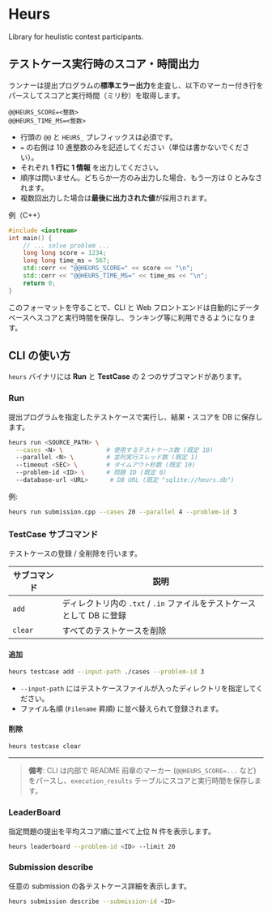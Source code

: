 # Heurs

Library for heulistic contest participants.

## テストケース実行時のスコア・時間出力

ランナーは提出プログラムの**標準エラー出力**を走査し、以下のマーカー付き行をパースしてスコアと実行時間（ミリ秒）を取得します。

```
@@HEURS_SCORE=<整数>
@@HEURS_TIME_MS=<整数>
```

* 行頭の `@@` と `HEURS_` プレフィックスは必須です。  
* `=` の右側は 10 進整数のみを記述してください（単位は書かないでください）。  
* それぞれ **1 行に 1 情報** を出力してください。  
* 順序は問いません。どちらか一方のみ出力した場合、もう一方は 0 とみなされます。  
* 複数回出力した場合は**最後に出力された値**が採用されます。

例（C++）

```cpp
#include <iostream>
int main() {
    // ... solve problem ...
    long long score = 1234;
    long long time_ms = 567;
    std::cerr << "@@HEURS_SCORE=" << score << "\n";
    std::cerr << "@@HEURS_TIME_MS=" << time_ms << "\n";
    return 0;
}
```

このフォーマットを守ることで、CLI と Web フロントエンドは自動的にデータベースへスコアと実行時間を保存し、ランキング等に利用できるようになります。 

## CLI の使い方

`heurs` バイナリには **Run** と **TestCase** の 2 つのサブコマンドがあります。

### Run
提出プログラムを指定したテストケースで実行し、結果・スコアを DB に保存します。

```bash
heurs run <SOURCE_PATH> \
  --cases <N> \            # 使用するテストケース数 (既定 10)
  --parallel <N> \         # 並列実行スレッド数 (既定 1)
  --timeout <SEC> \        # タイムアウト秒数 (既定 10)
  --problem-id <ID> \      # 問題 ID (既定 0)
  --database-url <URL>      # DB URL (既定 "sqlite://heurs.db")
```

例:

```bash
heurs run submission.cpp --cases 20 --parallel 4 --problem-id 3
```

### TestCase サブコマンド
テストケースの登録 / 全削除を行います。

| サブコマンド | 説明 |
|--------------|------|
| `add`   | ディレクトリ内の `.txt` / `.in` ファイルをテストケースとして DB に登録 |
| `clear` | すべてのテストケースを削除 |

#### 追加
```bash
heurs testcase add --input-path ./cases --problem-id 3
```
* `--input-path` にはテストケースファイルが入ったディレクトリを指定してください。
* ファイル名順 (`Filename` 昇順) に並べ替えられて登録されます。

#### 削除
```bash
heurs testcase clear
```

---

> **備考**: CLI は内部で README 前章のマーカー (`@@HEURS_SCORE=...` など) をパースし、`execution_results` テーブルにスコアと実行時間を保存します。 

### LeaderBoard
指定問題の提出を平均スコア順に並べて上位 N 件を表示します。
```bash
heurs leaderboard --problem-id <ID> --limit 20
```

### Submission describe
任意の submission の各テストケース詳細を表示します。
```bash
heurs submission describe --submission-id <ID>
```
